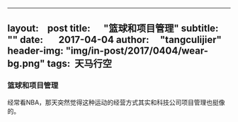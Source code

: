 ---
layout:    post
title:      "篮球和项目管理"
subtitle:   ""
date:       2017-04-04 
author:     "tangculijier"
header-img: "img/in-post/2017/0404/wear-bg.png"
tags:  天马行空
--

### 篮球和项目管理

经常看NBA，那天突然觉得这种运动的经营方式其实和科技公司项目管理也挺像的。
